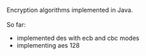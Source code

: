 Encryption algorithms implemented in Java.  <br /> <br />
So far:
- implemented des with ecb and cbc modes
- implementing aes 128
